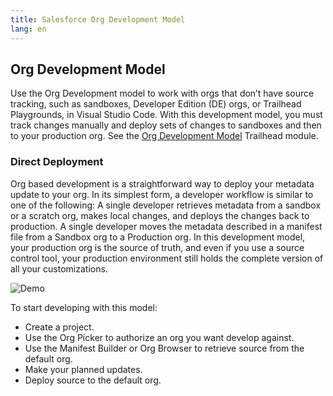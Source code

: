 ```yaml
---
title: Salesforce Org Development Model
lang: en
---
```


## Org Development Model

Use the Org Development model to work with orgs that don’t have source tracking, such as sandboxes, Developer Edition (DE) orgs, or Trailhead Playgrounds, in Visual Studio Code. With this development model, you must track changes manually and deploy sets of changes to sandboxes and then to your production org. See the [Org Development Model](https://trailhead.salesforce.com/content/learn/modules/org-development-model) Trailhead module.

### Direct Deployment

Org based development is a straightforward way to deploy your metadata update to your org. In its simplest form, a developer workflow is similar to one of the following:
A single developer retrieves metadata from a sandbox or a scratch org, makes local changes, and deploys the changes back to production.
A single developer moves the metadata described in a manifest file from a Sandbox org to a Production org.
In this development model, your production org is the source of truth, and even if you use a source control tool, your production environment still holds the complete version of all your customizations.

![Demo](./images/changeset-demo.gif)

To start developing with this model:

- Create a project.
- Use the Org Picker to authorize an org you want develop against.
- Use the Manifest Builder or Org Browser to retrieve source from the default org.
- Make your planned updates.
- Deploy source to the default org.



